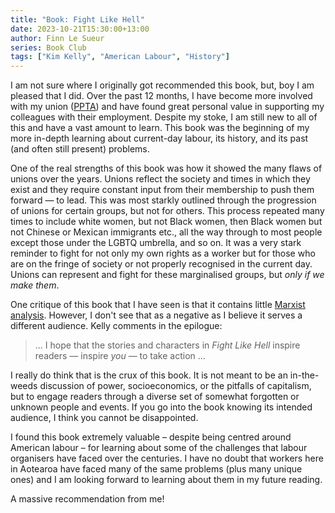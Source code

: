 ```yaml
---
title: "Book: Fight Like Hell"
date: 2023-10-21T15:30:00+13:00
author: Finn Le Sueur
series: Book Club
tags: ["Kim Kelly", "American Labour", "History"]
---
```


I am not sure where I originally got recommended this book, but, boy I am pleased that I did. Over the past 12 months, I have become more involved with my union ([PPTA](https://www.ppta.org.nz/)) and have found great personal value in supporting my colleagues with their employment. Despite my stoke, I am still new to all of this and have a vast amount to learn. This book was the beginning of my more in-depth learning about current-day labour, its history, and its past (and often still present) problems.

<!--more-->

One of the real strengths of this book was how it showed the many flaws of unions over the years. Unions reflect the society and times in which they exist and they require constant input from their membership to push them forward — to lead. This was most starkly outlined through the progression of unions for certain groups, but not for others. This process repeated many times to include white women, but not Black women, then Black women but not Chinese or Mexican immigrants etc., all the way through to most people except those under the LGBTQ umbrella, and so on. It was a very stark reminder to fight for not only my own rights as a worker but for those who are on the fringe of society or not properly recognised in the current day. Unions can represent and fight for these marginalised groups, but _only if we make them_.

One critique of this book that I have seen is that it contains little [Marxist analysis](https://en.wikipedia.org/wiki/Marxism). However, I don't see that as a negative as I believe it serves a different audience. Kelly comments in the epilogue:

> ... I hope that the stories and characters in _Fight Like Hell_ inspire readers — inspire _you_ — to take action ...

I really do think that is the crux of this book. It is not meant to be an in-the-weeds discussion of power, socioeconomics, or the pitfalls of capitalism, but to engage readers through a diverse set of somewhat forgotten or unknown people and events. If you go into the book knowing its intended audience, I think you cannot be disappointed.

I found this book extremely valuable – despite being centred around American labour – for learning about some of the challenges that labour organisers have faced over the centuries. I have no doubt that workers here in Aotearoa have faced many of the same problems (plus many unique ones) and I am looking forward to learning about them in my future reading.

A massive recommendation from me!
